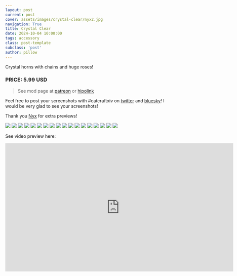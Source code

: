 ```yaml
---
layout: post
current: post
cover: assets/images/crystal-clear/nyx2.jpg
navigation: True
title: Crystal Clear
date: 2024-10-04 10:00:00
tags: accessory
class: post-template
subclass: 'post'
author: pillow
---
```


Crystal horns with chains and huge roses!

### PRICE: 5.99 USD

> See mod page at [patreon](https://www.patreon.com/catcraftFFXIV/shop/crystal-clear-horns-516913?source=storefront) or [hipolink](https://hipolink.me/pomigrein/products/crystal-clear--horns)

Feel free to post your screenshots with #catcraftxiv on [twitter](https://x.com/hashtag/catcraftxiv?src=hashtag_click) and [bluesky](https://bsky.app/hashtag/catcraftxiv)! I would be very glad to see your screenshots!

Thank you [Nyx](https://bsky.app/profile/tsukuyomi.bsky.social) for extra previews!

<img src="assets/images/crystal-clear/pic1.jpg"/>
<img src="assets/images/crystal-clear/pic2.jpg"/>
<img src="assets/images/crystal-clear/pic3.jpg"/>
<img src="assets/images/crystal-clear/pic4.jpg"/>
<img src="assets/images/crystal-clear/pic5.jpg"/>
<img src="assets/images/crystal-clear/pic5-1.jpg"/>
<img src="assets/images/crystal-clear/pic6.jpg"/>
<img src="assets/images/crystal-clear/pic7.jpg"/>
<img src="assets/images/crystal-clear/pic8.jpg"/>
<img src="assets/images/crystal-clear/pic9.jpg"/>
<img src="assets/images/crystal-clear/nyx1.jpg"/>
<img src="assets/images/crystal-clear/nyx2.jpg"/>
<img src="assets/images/crystal-clear/nyx3.jpg"/>
<img src="assets/images/crystal-clear/nyx4.jpg"/>
<img src="assets/images/crystal-clear/nyx5.jpg"/>
<img src="assets/images/crystal-clear/nyx6.jpg"/>
<img src="assets/images/crystal-clear/nyx7.jpg"/>
<img src="assets/images/crystal-clear/nyx8.jpg"/>

See video preview here:

<iframe src="https://www.youtube.com/embed/BYw_YHksPd0" width="720" height="405" frameborder="0" webkitallowfullscreen mozallowfullscreen allowfullscreen></iframe>
